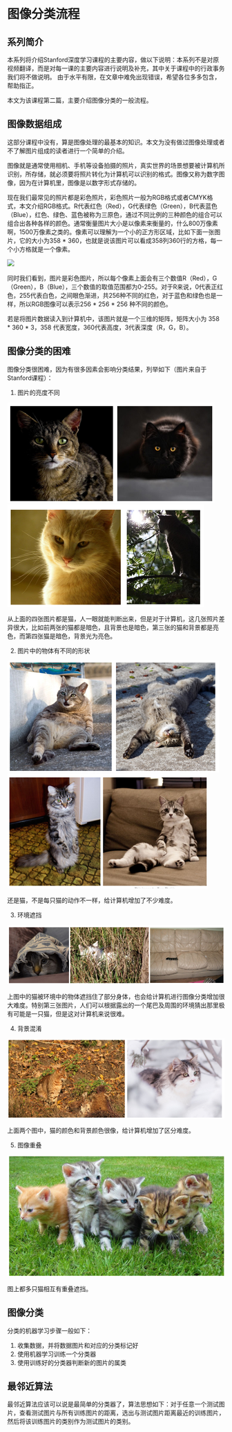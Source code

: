 # 图像分类流程

## 系列简介

本系列将介绍Stanford深度学习课程的主要内容，做以下说明：本系列不是对原视频翻译，而是对每一课的主要内容进行说明及补充，其中关于课程中的行政事务我们将不做说明。 由于水平有限，在文章中难免出现错误，希望各位多多包含，帮助指正。

本文为该课程第二篇，主要介绍图像分类的一般流程。

## 图像数据组成

这部分课程中没有，算是图像处理的最基本的知识。本文为没有做过图像处理或者不了解图片组成的读者进行一个简单的介绍。

图像就是通常使用相机、手机等设备拍摄的照片，真实世界的场景想要被计算机所识别，所存储，就必须要将照片转化为计算机可以识别的格式。图像又称为数字图像，因为在计算机里，图像是以数字形式存储的。

现在我们最常见的照片都是彩色照片，彩色照片一般为RGB格式或者CMYK格式，本文介绍RGB格式。R代表红色（Red），G代表绿色（Green），B代表蓝色（Blue），红色、绿色、蓝色被称为三原色，通过不同比例的三种颜色的组合可以组合出各种各样的颜色。通常衡量图片大小是以像素来衡量的，什么800万像素啊，1500万像素之类的。像素可以理解为一个小的正方形区域，比如下面一张图片，它的大小为358 * 360，也就是说该图片可以看成358列360行的方格，每一个小方格就是一个像素。

![](https://github.com/NGSHotpot/deep-learning/blob/master/stanford_img/lecture2/Logo_%E6%96%B9.jpg)

同时我们看到，图片是彩色图片，所以每个像素上面会有三个数值R（Red），G（Green），B（Blue），三个数值的取值范围都为0-255。对于R来说，0代表正红色，255代表白色，之间眼色渐进，共256种不同的红色，对于蓝色和绿色也是一样，所以RGB图像可以表示256 * 256 * 256 种不同的颜色。

若是将图片数据读入到计算机中，该图片就是一个三维的矩阵，矩阵大小为 358 * 360 * 3，358 代表宽度，360代表高度，3代表深度（R，G，B）。


## 图像分类的困难

图像分类很困难，因为有很多因素会影响分类结果，列举如下（图片来自于Stanford课程）：

1. 图片的亮度不同

![](https://github.com/NGSHotpot/deep-learning/blob/master/stanford_img/lecture2/001.png)
![](https://github.com/NGSHotpot/deep-learning/blob/master/stanford_img/lecture2/002.png)

从上面的四张图片都是猫，人一眼就能判断出来，但是对于计算机，这几张照片差异很大，比如前两张的猫都是暗色，且背景也是暗色，第三张的猫和背景都是亮色，而第四张猫是暗色，背景光为亮色。

2. 图片中的物体有不同的形状

![](https://github.com/NGSHotpot/deep-learning/blob/master/stanford_img/lecture2/003.png)
![](https://github.com/NGSHotpot/deep-learning/blob/master/stanford_img/lecture2/004.png)

还是猫，不是每只猫的动作不一样，给计算机增加了不少难度。

3. 环境遮挡

![](https://github.com/NGSHotpot/deep-learning/blob/master/stanford_img/lecture2/005.png)

上图中的猫被环境中的物体遮挡住了部分身体，也会给计算机进行图像分类增加很大难度。特别第三张图片，人们可以根据露出的一个尾巴及周围的环境猜出那里极有可能是一只猫，但是这对计算机来说很难。

4. 背景混淆

![](https://github.com/NGSHotpot/deep-learning/blob/master/stanford_img/lecture2/006.png)

上面两个图中，猫的颜色和背景颜色很像，给计算机增加了区分难度。

5. 图像重叠

![](https://github.com/NGSHotpot/deep-learning/blob/master/stanford_img/lecture2/007.png)

图上都多只猫相互有重叠遮挡。

## 图像分类

分类的机器学习步骤一般如下：

1. 收集数据，并将数据图片和对应的分类标记好
2. 使用机器学习训练一个分类器
3. 使用训练好的分类器判断新的图片的属类


## 最邻近算法

最邻近算法应该可以说是最简单的分类器了，算法思想如下：对于任意一个测试图片，查看测试图片与所有训练图片的距离，选出与测试图片距离最近的训练图片，然后将该训练图片的类别作为测试图片的类别。



